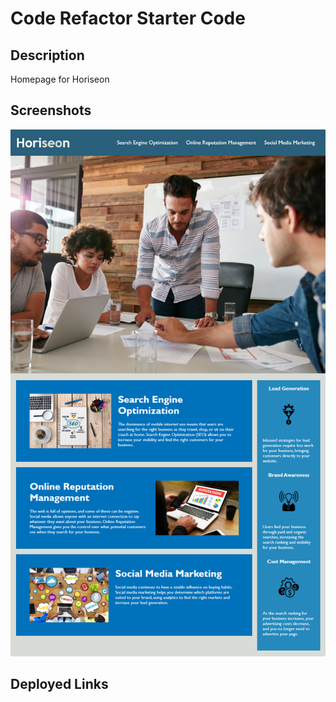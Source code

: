 # Code Refactor Starter Code

## Description

Homepage for Horiseon 



## Screenshots

![Horiseon Homepage Demo](assets\images\Horiseon-homepage-demo.png)
## Deployed Links


